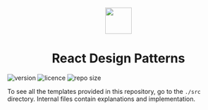 <div align="center" style="margin-top: 20px;">
  <img height="60" src="https://www.svgrepo.com/show/452092/react.svg">
  <h1>React Design Patterns</h1>
</div>

![version](https://img.shields.io/badge/version-1.0.0-yellowgreen)
![licence](https://img.shields.io/badge/license-MIT-brightgree)
![repo size](https://img.shields.io/github/repo-size/betelgeuseAS/react-design-patterns.svg)

To see all the templates provided in this repository, go to the `./src` directory. Internal files contain explanations and implementation.
